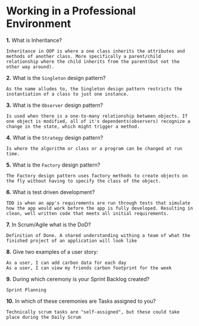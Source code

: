 # Working in a Professional Environment

**1.** What is Inheritance?
<!-- enter you answer in the space below -->
```
Inheritance in OOP is where a one class inherits the attributes and methods of another class. More specifically a parent/child relationship where the child inherits from the parent(but not the other way around).
```
**2.** What is the `Singleton` design pattern?
<!-- enter you answer in the space below -->
```
As the name alludes to, the Singleton design pattern restricts the instantiation of a class to just one instance.
```
**3.** What is the `Observer` design pattern?
<!-- enter you answer in the space below -->
```
Is used when there is a one-to-many relationship between objects. If one object is modified, all of it's dependents(observers) recognize a change in the state, which might trigger a method. 
```
**4.** What is the `Strategy` design pattern?
<!-- enter you answer in the space below -->
```
Is where the algorithm or class or a program can be changed at run time.
```
**5.** What is the `Factory` design pattern?
<!-- enter you answer in the space below -->
```
The Factory design pattern uses factory methods to create objects on the fly without having to specify the class of the object.
```
**6.** What is test driven development?
<!-- enter you answer in the space below -->
```
TDD is when an app's requirements are run through tests that simulate how the app would work before the app is fully developed. Resulting in clean, well written code that meets all initial requirements.
```
**7.** In Scrum/Agile what is the DoD?
<!-- enter you answer in the space below -->
```
Definition of Done. A shared understanding withing a team of what the finished project of an application will look like
```
**8.** Give two examples of a user story:
<!-- enter you answer in the space below -->
```
As a user, I can add carbon data for each day
As a user, I can view my friends carbon footprint for the week

```
**9.** During which ceremony is your Sprint Backlog created?
<!-- enter you answer in the space below -->
```
Sprint Planning
```
**10.** In which of these ceremonies are Tasks assigned to you?
<!-- enter you answer in the space below -->
```
Technically scrum tasks are "self-assigned", but these could take place during the Daily Scrum
```